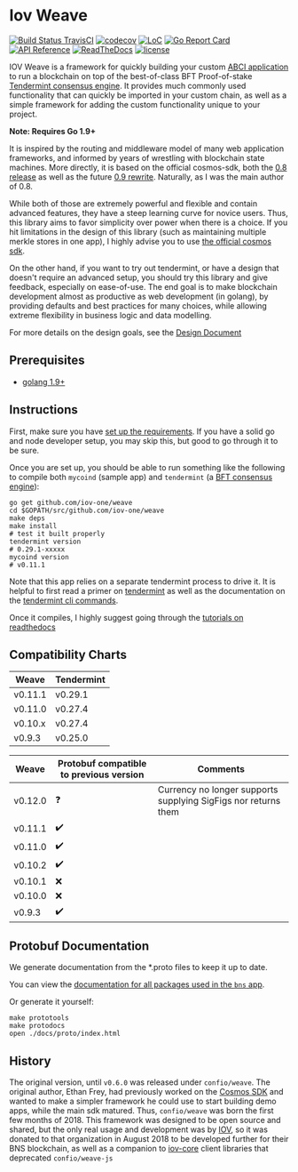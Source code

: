 # Iov Weave
[![Build Status TravisCI](https://api.travis-ci.com/iov-one/weave.svg?branch=master)](https://travis-ci.com/iov-one/weave)
[![codecov](https://codecov.io/gh/iov-one/weave/branch/master/graph/badge.svg)](https://codecov.io/gh/iov-one/weave/branch/master)
[![LoC](https://tokei.rs/b1/github/iov-one/weave)](https://github.com/iov-one/weave)
[![Go Report Card](https://goreportcard.com/badge/github.com/iov-one/weave)](https://goreportcard.com/report/github.com/iov-one/weave)
[![API Reference](https://godoc.org/github.com/iov-one/weave?status.svg
)](https://godoc.org/github.com/iov-one/weave)
[![ReadTheDocs](https://readthedocs.org/projects/weave/badge/?version=latest)](http://weave.readthedocs.io/en/latest/)
[![license](https://img.shields.io/github/license/iov-one/weave.svg)](https://github.com/iov-one/weave/blob/master/LICENSE)

IOV Weave is a framework for quickly building your custom
[ABCI application](https://github.com/tendermint/abci)
to run a blockchain on top of the best-of-class
BFT Proof-of-stake [Tendermint consensus engine](https://tendermint.com).
It provides much commonly used functionality that can
quickly be imported in your custom chain, as well as a
simple framework for adding the custom functionality unique
to your project.

**Note: Requires Go 1.9+**

It is inspired by the routing and middleware model of many web
application frameworks, and informed by years of wrestling with
blockchain state machines. More directly, it is based on the
official cosmos-sdk, both the
[0.8 release](https://github.com/cosmos/cosmos-sdk/tree/v0.8.0) as well as the
future [0.9 rewrite](https://github.com/cosmos/cosmos-sdk/tree/develop). Naturally, as I was the main author of 0.8.

While both of those are extremely powerful and flexible
and contain advanced features, they have a steep learning
curve for novice users. Thus, this library aims to favor
simplicity over power when there is a choice. If you hit
limitations in the design of this library (such as
maintaining multiple merkle stores in one app), I highly
advise you to use
[the official cosmos sdk](https://github.com/cosmos/cosmos-sdk).

On the other hand, if you want to try out tendermint, or have a
design that doesn't require an advanced setup, you should try
this library and give feedback, especially on ease-of-use.
The end goal is to make blockchain development almost as
productive as web development (in golang), by providing
defaults and best practices for many choices, while allowing
extreme flexibility in business logic and data modelling.

For more details on the design goals, see the
[Design Document](./docs/design.rst)

## Prerequisites

* [golang 1.9+](https://golang.org/doc/install)


## Instructions

First, make sure you have
[set up the requirements](https://weave.readthedocs.io/en/latest/mycoind/setup.html).
If you have a solid go and node developer setup, you may skip this,
but good to go through it to be sure.

Once you are set up, you should be able to run something
like the following to compile both `mycoind` (sample app)
and `tendermint` (a [BFT consensus engine](https://tendermint.com)):

```
go get github.com/iov-one/weave
cd $GOPATH/src/github.com/iov-one/weave
make deps
make install
# test it built properly
tendermint version
# 0.29.1-xxxxx
mycoind version
# v0.11.1
```

Note that this app relies on a separate tendermint process
to drive it. It is helpful to first read a primer on
[tendermint](https://tendermint.readthedocs.io/en/master/introduction.html)
as well as the documentation on the
[tendermint cli commands](https://tendermint.readthedocs.io/en/master/using-tendermint.html).

Once it compiles, I highly suggest going through the
[tutorials on readthedocs](https://weave.readthedocs.io/en/latest/index.html#mycoin-tutorial)

## Compatibility Charts

| Weave | Tendermint |
|--------|-----------|
|v0.11.1 | v0.29.1|
|v0.11.0 | v0.27.4|
|v0.10.x | v0.27.4|
|v0.9.3	| v0.25.0|

| Weave | Protobuf compatible to previous version| Comments | 
|--------|--------------------|------------------|
|v0.12.0 | :question:| Currency no longer supports supplying SigFigs nor returns them |
|v0.11.1 | :heavy_check_mark:||
|v0.11.0 | :heavy_check_mark:| |
|v0.10.2 | :heavy_check_mark:| | 
|v0.10.1 | :x:| |
|v0.10.0 | :x:| |
|v0.9.3	| :heavy_check_mark:| |

## Protobuf Documentation

We generate documentation from the *.proto files to keep it up to date.

You can view the [documentation for all packages used in the `bns` app](http://htmlpreview.github.io/?https://github.com/iov-one/weave/blob/feature/proto-docs/docs/proto/index.html).

Or generate it yourself:

```shell
make prototools
make protodocs
open ./docs/proto/index.html
```

## History

The original version, until `v0.6.0` was released under
`confio/weave`. The original author, Ethan Frey, had
previously worked on the
[Cosmos SDK](https://github.com/cosmos/cosmos-sdk)
and wanted to make a simpler framework he could use to
start building demo apps, while the main sdk matured.
Thus, `confio/weave` was born the first few months of 2018.
This framework was designed to be open source and shared,
but the only real usage and development was by
[IOV](https://github.com/iov-one), so it was donated to
that organization in August 2018 to be developed further
for their BNS blockchain, as well as a companion to
[iov-core](https://github.com/iov-one/iov-core)
client libraries that deprecated `confio/weave-js`
